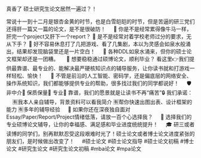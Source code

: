 真香了 硕士研究生论文居然一遍过？！

常说十一到十二月是银杏金黄的时节，也是白雪皑皑的时节，但是苦逼的研三党们还得肝一篇又一篇的论文，是不是很破防！
ㅤ
🌟 你是不是经常累得像牛马一样，肝完一个project又肝下一个report？
🌟 是不是经常对着学校老师过分的要求，无从下手？
🌟 好不容易休息打了几把游戏、看了几集剧，本以为灵感会如泉水般涌出，结果却发现脑袋里还是一片空白！
ㅤ
🚨 各种DDL如泉水涌来，但你的硕士论文框架却还是一团糟。
ㅤ
🌈 想要稳稳通过硕博论文，顺利毕业？
看这里👉我们提供最靠谱、最专业的、能解决最严硬核知识点的辅导服务，让你读书就和打游戏一样轻松、愉快！
ㅤ
💖 不管是前沿的人工智能、密码学，还是偏底层的网络安全、操作系统知识，我们都能够提供专业的帮助，很多找过我们的同学都说好！
ㅤ
🛡️ 非中介🔔 保质保量🔔 专业🔔 靠谱，我们的愿景就是让读书不再“痛苦”🔒
我们承诺：
ㅤ
🈶我本人亲自辅导，背景资料可以看我简介
🈶帮你快速出图出表、设计框架的能力
🈶多年的辅导经验
ㅤ
🚫 如果你还在深夜独自面对Essay/Paper/Report/Project情绪低落，请放一百个心选择我？
ㅤ
🌟 选择我们的专业硕博论文辅导，让你的幸福感、满足感和毕业进度统统提升！
ㅤ
🎓 研三或者读博的同学们，别再默默忍受这段艰难时光了！硕士论文或者博士论文进度紧张的朋友们，是时候做出改变了！
ㅤ
#硕士论文﻿    ﻿#硕士论文指导﻿    ﻿#硕士论文初稿﻿    ﻿#博士论文﻿    ﻿#研究生论文﻿    ﻿#研究生论文初稿﻿    ﻿#mba论文﻿    ﻿#mpa论文﻿﻿